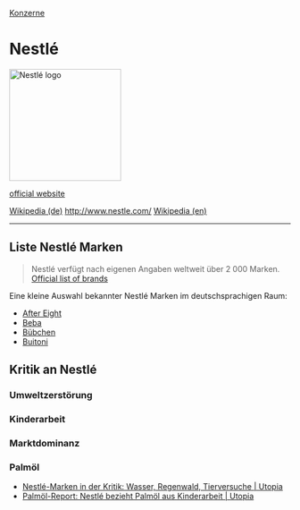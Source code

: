 [Konzerne](../konzerne.html)   

# Nestlé

<img src="https://upload.wikimedia.org/wikipedia/en/d/d8/Nestl%C3%A9.svg" height="200" alt="Nestlé logo">   

<a target="_blank" href="http://www.nestle.com/">official website</a>   

<a target="_blank" href="https://de.wikipedia.org/wiki/Nestl%C3%A9">Wikipedia (de)</a>   http://www.nestle.com/
<a target="_blank" href="https://en.wikipedia.org/wiki/Nestl%C3%A9">Wikipedia (en)</a>   

---

## Liste Nestlé Marken
> Nestlé verfügt nach eigenen Angaben weltweit über 2 000 Marken.
<a target="_blank" href="https://www.nestle.com/brands/brandssearchlist">Official list of brands</a>   

Eine kleine Auswahl bekannter Nestlé Marken im deutschsprachigen Raum:   
* [After Eight](../marken/after-eight.html)
* [Beba](../marken/beba.html)
* [Bübchen](../marken/buebchen.html)
* [Buitoni](../marken/buitoni.html)


## Kritik an Nestlé

### <a name="umweltzerstoerung">Umweltzerstörung</a>
### <a name="kinderarbeit">Kinderarbeit</a>
### <a name="marktdominanz">Marktdominanz</a>
### <a name="palmoel">Palmöl</a>
* <a target="_blank" href="https://utopia.de/ratgeber/nestle-marken-diese-produkte-gehoeren-zum-unternehmen/">Nestlé-Marken in der Kritik: Wasser, Regenwald, Tierversuche | Utopia</a>
* <a target="_blank" href="https://utopia.de/ratgeber/solidar-suisse-nestle-bezieht-palmoel-aus-kinderarbeit/">Palmöl-Report: Nestlé bezieht Palmöl aus Kinderarbeit | Utopia</a>

